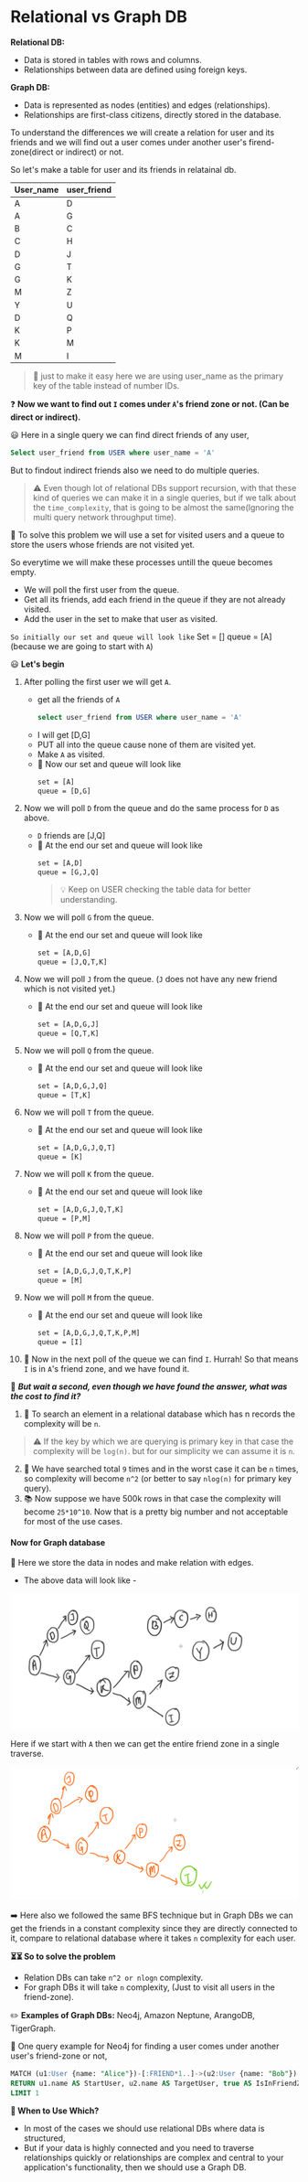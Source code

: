 # Relational vs Graph DB

**Relational DB:**
- Data is stored in tables with rows and columns.
- Relationships between data are defined using foreign keys.

**Graph DB:**
- Data is represented as nodes (entities) and edges (relationships).
- Relationships are first-class citizens, directly stored in the database.

To understand the differences we will create a relation for user and its friends and we will find out a user comes under another user's firend-zone(direct or indirect) or not.

So let's make a table for user and its friends in relatainal db.

|User_name|user_friend|
|-|-|
|A|D|
|A|G|
|B|C|
|C|H|
|D|J|
|G|T|
|G|K|
|M|Z|
|Y|U|
|D|Q|
|K|P|
|K|M|
|M|I|
> 📒 just to make it easy here we are using user_name as the primary key of the table instead of number IDs.

❓ **Now we want to find out `I` comes under `A`'s friend zone or not. (Can be direct or indirect).**

😃 Here in a single query we can find direct friends of any user, 
```sql
Select user_friend from USER where user_name = 'A'
```
But to findout indirect friends also we need to do multiple queries.
>⚠️ Even though lot of relational DBs support recursion, with that these kind of queries we can make it in a single queries, but if we talk about the `time_complexity`, that is going to be almost the same(Ignoring the multi query network throughput time).

📒 To solve this problem we will use a set for visited users and a queue to store the users whose friends are not visited yet.

So everytime we will make these processes untill the queue becomes empty.
- We will poll the first user from the queue.
- Get all its friends, add each friend in the queue if they are not already visited.
- Add the user in the set to make that user as visited.

`So initially our set and queue will look like` 
Set = []
queue = [A] (because we are going to start with `A`)

😃 **Let's begin**
1. After polling the first user we will get `A`.
    - get all the friends of `A`
        ```sql
        select user_friend from USER where user_name = 'A'
        ```
    - I will get [D,G]
    - PUT all into the queue cause none of them are visited yet.
    - Make `A` as visited.
    - 📝 Now our set and queue will look like
        ```
        set = [A]
        queue = [D,G]
        ```

2. Now we will poll `D` from the queue and do the same process for `D` as above.
    - `D` friends are [J,Q]
    - 📝 At the end our set and queue will look like
        ```
        set = [A,D]
        queue = [G,J,Q]
        ```
        > 💡 Keep on USER checking the table data for better understanding.
3. Now we will poll `G` from the queue.
    - 📝 At the end our set and queue will look like
        ```
        set = [A,D,G]
        queue = [J,Q,T,K]
        ```
4. Now we will poll `J` from the queue. (`J` does not have any new friend which is not visited yet.)
    - 📝 At the end our set and queue will look like
        ```
        set = [A,D,G,J]
        queue = [Q,T,K]
        ```
5. Now we will poll `Q` from the queue.
    - 📝 At the end our set and queue will look like
        ```
        set = [A,D,G,J,Q]
        queue = [T,K]
        ```
6. Now we will poll `T` from the queue.
    - 📝 At the end our set and queue will look like
        ```
        set = [A,D,G,J,Q,T]
        queue = [K]
        ```
7. Now we will poll `K` from the queue.
    - 📝 At the end our set and queue will look like
        ```
        set = [A,D,G,J,Q,T,K]
        queue = [P,M]
        ```
8. Now we will poll `P` from the queue.
    - 📝 At the end our set and queue will look like
        ```
        set = [A,D,G,J,Q,T,K,P]
        queue = [M]
        ```
9. Now we will poll `M` from the queue.
    - 📝 At the end our set and queue will look like
        ```
        set = [A,D,G,J,Q,T,K,P,M]
        queue = [I]
        ```
10. 🚀 Now in the next poll of the queue we can find `I`. 
Hurrah! So that means `I` is in `A`'s friend zone, and 
we have found it.

🤔 _**But wait a second, even though we have found the answer, what was the cost to find it?**_

1. 📙 To search an element in a relational database which has n records the complexity will be `n`.
> ⚠️ If the key by which we are querying is primary key in that case the complexity will be `log(n)`. but for our simplicity we can assume it is `n`.
2. 📒 We have searched total `9` times and in the worst case it can be `n` times, so complexity will become `n^2` (or better to say `nlog(n)` for primary key query).
3. 📚 Now suppose we have 500k rows in that case the complexity will become `25*10^10`. Now that is a pretty big number and not acceptable for most of the use cases.

#### Now for Graph database
📙 Here we store the data in nodes and make relation with edges.
- The above data will look like -

![8](image.png)

Here if we start with `A` then we can get the entire friend zone in a single traverse.

![alt text](image-1.png)

➡️ Here also we followed the same BFS technique but in Graph DBs we can get the friends in a constant complexity since they are directly connected to it, compare to relational database where it takes `n` complexity for each user.

**⏳⏳ So to solve the problem**
- Relation DBs can take `n^2 or nlogn` complexity.
- For graph DBs it will take `n` complexity, (Just to visit all users in the friend-zone).

✏️ **Examples of Graph DBs:** Neo4j, Amazon Neptune, ArangoDB, TigerGraph.

📒 One query example for Neo4j for finding a user comes under another user's friend-zone or not,
```sql
MATCH (u1:User {name: "Alice"})-[:FRIEND*1..]->(u2:User {name: "Bob"})
RETURN u1.name AS StartUser, u2.name AS TargetUser, true AS IsInFriendZone
LIMIT 1
```

**🤔 When to Use Which?**
- In most of the cases we should use relational DBs where data is structured,
- But if your data is highly connected and you need to traverse relationships quickly or relationships are complex and central to your application's functionality, then we should use a Graph DB.
